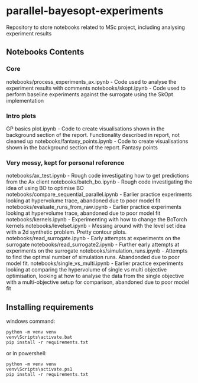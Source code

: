 # parallel-bayesopt-experiments

Repository to store notebooks related to MSc project, including analysing experiment results

## Notebooks Contents

### Core
notebooks/process_experiments_ax.ipynb - Code used to analyse the experiment results with comments
notebooks/skopt.ipynb - Code used to perform baseline experiments against the surrogate using the SkOpt implementation

### Intro plots
GP basics plot.ipynb - Code to create visualisations shown in the background section of the report. Functionality described in report, not cleaned up
notebooks/fantasy_points.ipynb - Code to create visualisations shown in the background section of the report. Fantasy points

### Very messy, kept for personal reference
notebooks/ax_test.ipynb - Rough code investigating how to get predictions from the Ax client
notebooks/batch_bo.ipynb - Rough code investigating the idea of using BO to optimise BO
notebooks/compare_sequential_parallel.ipynb - Earlier practice experiments looking at hypervolume trace, abandoned due to poor model fit
notebooks/evaluate_runs_from_raw.ipynb - Earlier practice experiments looking at hypervolume trace, abandoned due to poor model fit
notebooks/kernels.ipynb - Experimenting with how to change the BoTorch kernels
notebooks/levelset.ipynb - Messing around with the level set idea with a 2d synthetic problem. Pretty contour plots.
notebooks/read_surrogate.ipynb - Early attempts at experiments on the surrogate
notebooks/read_surrogate2.ipynb - Further early attempts at experiments on the surrogate
notebooks/simulation_runs.ipynb - Attempts to find the optimal number of simulation runs. Abandonded due to poor model fit.
notebooks/single_vs_multi.ipynb - Earlier practice experiments looking at comparing the hypervolume of single vs multi objective optimisation, looking at how to analyse the data from the single objective with a multi-objective setup for comparison, abandoned due to poor model fit


## Installing requirements
 
 windows command:

 ```
python -m venv venv
venv\Scripts\activate.bat
pip install -r requirements.txt
```

or in powershell:
 ```
python -m venv venv
venv\Scripts\activate.ps1
pip install -r requirements.txt
```
